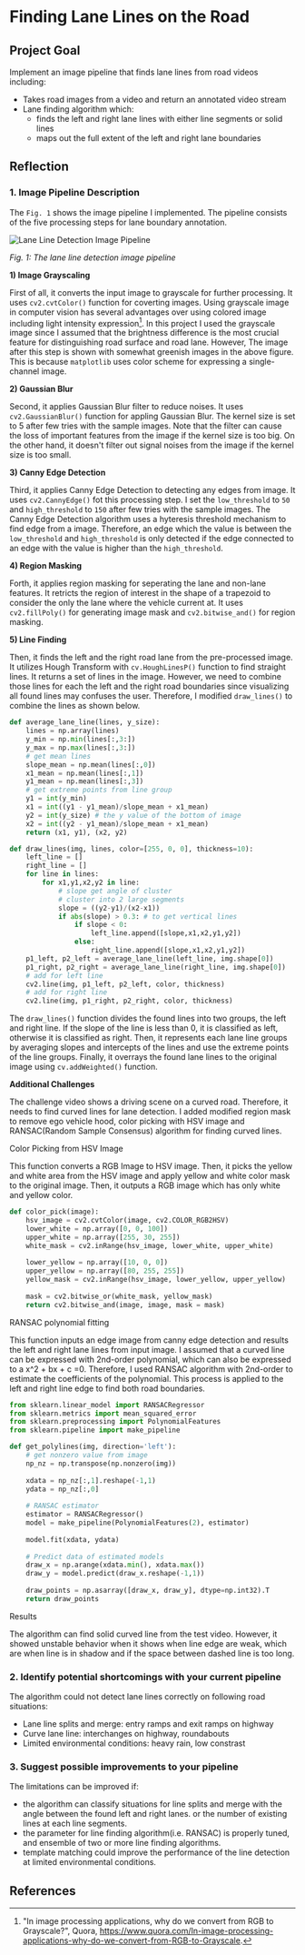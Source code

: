 # **Finding Lane Lines on the Road** 

Project Goal
---

Implement an image pipeline that finds lane lines from road videos including:
* Takes road images from a video and return an annotated video stream
* Lane finding algorithm which:
  * finds the left and right lane lines with either line segments or solid lines
  * maps out the full extent of the left and right lane boundaries


Reflection
---

### 1. Image Pipeline Description

The `Fig. 1` shows the image pipeline I implemented. The pipeline consists of the five processing steps for lane boundary annotation. 

![Lane Line Detection Image Pipeline][image1]

*Fig. 1: The lane line detection image pipeline*


**1) Image Grayscaling**

First of all, it converts the input image to grayscale for further processing. It uses `cv2.cvtColor()` function for coverting images. Using grayscale image in computer vision has several advantages over using colored image including light intensity expression[^1]. In this project I used the grayscale image since I assumed that the brightness difference is the most crucial feature for distinguishing road surface and road lane. However, The image after this step is shown with somewhat greenish images in the above figure. This is because `matplotlib` uses color scheme for expressing a single-channel image.

**2) Gaussian Blur**

Second, it applies Gaussian Blur filter to reduce noises. It uses `cv2.GaussianBlur()` function for appling Gaussian Blur. The kernel size is set to 5 after few tries with the sample images. Note that the filter can cause the loss of important features from the image if the kernel size is too big. On the other hand, it doesn't filter out signal noises from the image if the kernel size is too small.

**3) Canny Edge Detection**

Third, it applies Canny Edge Detection to detecting any edges from image. It uses `cv2.CannyEdge()`  fot this processing step. I set the `low_threshold` to `50` and `high_threshold` to `150` after few tries with the sample images. The Canny Edge Detection algorithm uses a hyteresis threshold mechanism to find edge from a image. Therefore, an edge which the value is between the `low_threshold` and `high_threshold` is only detected if the edge connected to an edge with the value is higher than the `high_threshold`.

**4) Region Masking**

Forth, it applies region masking for seperating the lane and non-lane features. It retricts the region of interest in the shape of a trapezoid to consider the only the lane where the vehicle current at. It uses `cv2.fillPoly()` for generating image mask and `cv2.bitwise_and()` for region masking.

**5) Line Finding**

Then, it finds the left and the right road lane from the pre-processed image. It utilizes Hough Transform with `cv.HoughLinesP()` function to find straight lines. It returns a set of lines in the image. However, we need to combine those lines for each the left and the right road boundaries since visualizing all found lines may confuses the user. Therefore, I modified `draw_lines()` to combine the lines as shown below.

```python
def average_lane_line(lines, y_size):
    lines = np.array(lines)
    y_min = np.min(lines[:,3:])
    y_max = np.max(lines[:,3:])
    # get mean lines
    slope_mean = np.mean(lines[:,0])
    x1_mean = np.mean(lines[:,1])
    y1_mean = np.mean(lines[:,3])
    # get extreme points from line group
    y1 = int(y_min)
    x1 = int((y1 - y1_mean)/slope_mean + x1_mean)
    y2 = int(y_size) # the y value of the bottom of image
    x2 = int((y2 - y1_mean)/slope_mean + x1_mean)
    return (x1, y1), (x2, y2)

def draw_lines(img, lines, color=[255, 0, 0], thickness=10):
    left_line = []
    right_line = []
    for line in lines:
        for x1,y1,x2,y2 in line:
            # slope get angle of cluster
            # cluster into 2 large segments
            slope = ((y2-y1)/(x2-x1))
            if abs(slope) > 0.3: # to get vertical lines
                if slope < 0:
                    left_line.append([slope,x1,x2,y1,y2])
                else:
                    right_line.append([slope,x1,x2,y1,y2]) 
    p1_left, p2_left = average_lane_line(left_line, img.shape[0])
    p1_right, p2_right = average_lane_line(right_line, img.shape[0])
    # add for left line
    cv2.line(img, p1_left, p2_left, color, thickness)
    # add for right line
    cv2.line(img, p1_right, p2_right, color, thickness)
```

The `draw_lines()` function divides the found lines into two groups, the left and right line. If the slope of the line is less than 0, it is classified as left, otherwise it is classified as right. Then, it represents each lane line groups by averaging slopes and intercepts of the lines and use the extreme points of the line groups. Finally, 
it overrays the found lane lines to the original image using `cv.addWeighted()` function.

**Additional Challenges**

The challenge video shows a driving scene on a curved road. Therefore, it needs to find curved lines for lane detection. I added modified region mask to remove ego vehicle hood, color picking with HSV image and RANSAC(Random Sample Consensus) algorithm for finding curved lines. 

Color Picking from HSV Image

This function converts a RGB Image to HSV image. Then, it picks the yellow and white area from the HSV image and apply yellow and white color mask to the original image. Then, it outputs a RGB image which has only white and yellow color.
```python
def color_pick(image):
    hsv_image = cv2.cvtColor(image, cv2.COLOR_RGB2HSV)
    lower_white = np.array([0, 0, 100])
    upper_white = np.array([255, 30, 255])
    white_mask = cv2.inRange(hsv_image, lower_white, upper_white)
    
    lower_yellow = np.array([10, 0, 0])
    upper_yellow = np.array([80, 255, 255])
    yellow_mask = cv2.inRange(hsv_image, lower_yellow, upper_yellow)
    
    mask = cv2.bitwise_or(white_mask, yellow_mask)    
    return cv2.bitwise_and(image, image, mask = mask)
```

RANSAC polynomial fitting

This function inputs an edge image from canny edge detection and results the left and right lane lines from input image. I assumed that a curved line can be expressed with 2nd-order polynomial, which can also be expressed to a x^2 + bx + c =0. Therefore, I used RANSAC algorithm with 2nd-order to estimate the coefficients of the polynomial. This process is applied to  the left and right line edge to find both road boundaries.

```python
from sklearn.linear_model import RANSACRegressor
from sklearn.metrics import mean_squared_error
from sklearn.preprocessing import PolynomialFeatures
from sklearn.pipeline import make_pipeline

def get_polylines(img, direction='left'):
    # get nonzero value from image
    np_nz = np.transpose(np.nonzero(img))
    
    xdata = np_nz[:,1].reshape(-1,1)
    ydata = np_nz[:,0]
    
    # RANSAC estimator
    estimator = RANSACRegressor()
    model = make_pipeline(PolynomialFeatures(2), estimator)
    
    model.fit(xdata, ydata)
    
    # Predict data of estimated models
    draw_x = np.arange(xdata.min(), xdata.max())
    draw_y = model.predict(draw_x.reshape(-1,1))
    
    draw_points = np.asarray([draw_x, draw_y], dtype=np.int32).T
    return draw_points
```

Results

The algorithm can find solid curved line from the test video. However, it showed unstable behavior when it shows when line edge are weak, which are when line is in shadow and if the space between dashed line is too long.

### 2. Identify potential shortcomings with your current pipeline

The algorithm could not detect lane lines correctly on following road situations:
* Lane line splits and merge: entry ramps and exit ramps on highway
* Curve lane line: interchanges on highway, roundabouts
* Limited environmental conditions: heavy rain, low constrast

### 3. Suggest possible improvements to your pipeline

The limitations can be improved if:
* the algorithm can classify situations for line splits and merge with the angle between the found left and right lanes. or the number of existing lines at each line segments.
* the parameter for line finding algorithm(i.e. RANSAC) is properly tuned, and ensemble of two or more line finding algorithms.
* template matching could improve the performance of the line detection at limited environmental conditions. 

References
---
[^1]: "In image processing applications, why do we convert from RGB to Grayscale?", Quora, https://www.quora.com/In-image-processing-applications-why-do-we-convert-from-RGB-to-Grayscale.

[image1]: ./resources/CarND-P1-Fig1.png "Image Pipeline"